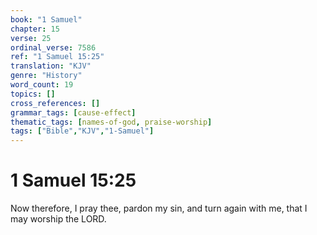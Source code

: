 ```yaml
---
book: "1 Samuel"
chapter: 15
verse: 25
ordinal_verse: 7586
ref: "1 Samuel 15:25"
translation: "KJV"
genre: "History"
word_count: 19
topics: []
cross_references: []
grammar_tags: [cause-effect]
thematic_tags: [names-of-god, praise-worship]
tags: ["Bible","KJV","1-Samuel"]
---
```


# 1 Samuel 15:25

Now therefore, I pray thee, pardon my sin, and turn again with me, that I may worship the LORD.
